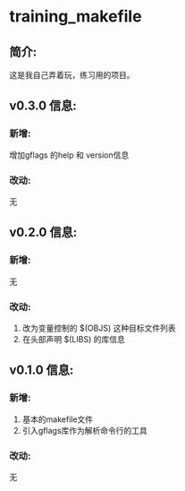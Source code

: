 # training_makefile

## 简介:

这是我自己弄着玩，练习用的项目。

## v0.3.0 信息:

### 新增:

增加gflags 的help 和 version信息

### 改动:

无

## v0.2.0 信息:

### 新增:

无

### 改动:

1. 改为变量控制的 $(OBJS) 这种目标文件列表
2. 在头部声明 $(LIBS) 的库信息

## v0.1.0 信息:

### 新增:

1. 基本的makefile文件
2. 引入gflags库作为解析命令行的工具

### 改动:

无